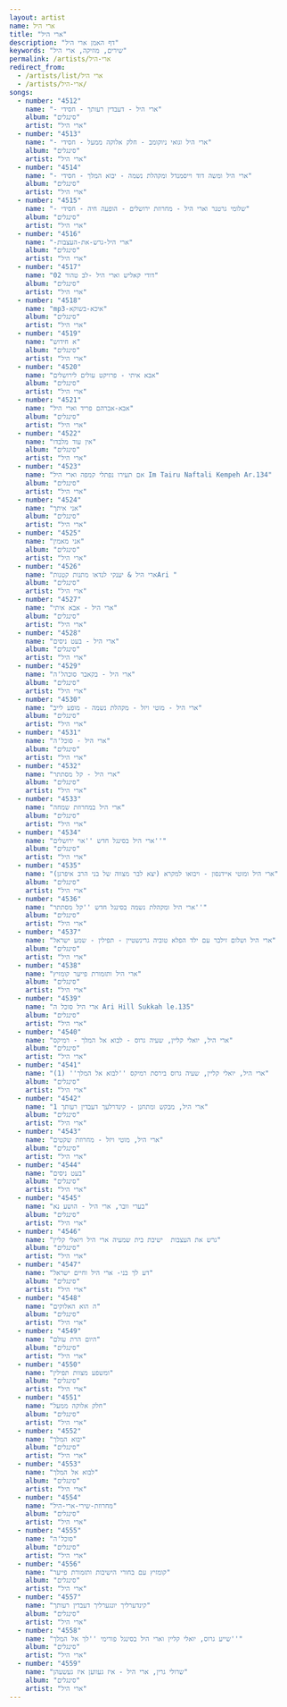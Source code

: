 ```yaml
---
layout: artist
name: ארי היל
title: "ארי היל"
description: "דף האמן ארי היל"
keywords: "שירים, מוזיקה, ארי היל"
permalink: /artists/ארי-היל
redirect_from:
  - /artists/list/ארי היל
  - /artists/ארי-היל/
songs:
  - number: "4512"
    name: "- ארי היל - דעבדין רעותך - חסידי"
    album: "סינגלים"
    artist: "ארי היל"
  - number: "4513"
    name: "- ארי היל וגואי ניוקומב - חלק אלוקה ממעל - חסידי"
    album: "סינגלים"
    artist: "ארי היל"
  - number: "4514"
    name: "- ארי היל ומשה דוד וייסמנדל ומקהלת נשמה - יבוא המלך - חסידי"
    album: "סינגלים"
    artist: "ארי היל"
  - number: "4515"
    name: "- שלומי גרטנר וארי היל - מחרוזת ירושלים - הופעה חיה - חסידי"
    album: "סינגלים"
    artist: "ארי היל"
  - number: "4516"
    name: "-ארי היל-גרש-את-העצבות"
    album: "סינגלים"
    artist: "ארי היל"
  - number: "4517"
    name: "02 דודי קאליש וארי היל -לב טהור"
    album: "סינגלים"
    artist: "ארי היל"
  - number: "4518"
    name: "mp3-איכא-בשוקא"
    album: "סינגלים"
    artist: "ארי היל"
  - number: "4519"
    name: "א חידוש"
    album: "סינגלים"
    artist: "ארי היל"
  - number: "4520"
    name: "אבא איתי - פרויקט עולים לירושלים"
    album: "סינגלים"
    artist: "ארי היל"
  - number: "4521"
    name: "אבא-אברהם פריד וארי היל"
    album: "סינגלים"
    artist: "ארי היל"
  - number: "4522"
    name: "אין עוד מלבדו"
    album: "סינגלים"
    artist: "ארי היל"
  - number: "4523"
    name: "אם תעירו נפתלי קמפה וארי היל Im Tairu Naftali Kempeh Ar.134"
    album: "סינגלים"
    artist: "ארי היל"
  - number: "4524"
    name: "אני איתך"
    album: "סינגלים"
    artist: "ארי היל"
  - number: "4525"
    name: "אני מאמין"
    album: "סינגלים"
    artist: "ארי היל"
  - number: "4526"
    name: "ארי היל & יענקי לנדאו מתנות קטנותAri "
    album: "סינגלים"
    artist: "ארי היל"
  - number: "4527"
    name: "ארי היל - אבא איתי"
    album: "סינגלים"
    artist: "ארי היל"
  - number: "4528"
    name: "ארי היל - בעט ניסים"
    album: "סינגלים"
    artist: "ארי היל"
  - number: "4529"
    name: "ארי היל - בקאבר סוכהל'ה"
    album: "סינגלים"
    artist: "ארי היל"
  - number: "4530"
    name: "ארי היל - מוטי ויזל - מקהלת נשמה - מופע לייב"
    album: "סינגלים"
    artist: "ארי היל"
  - number: "4531"
    name: "ארי היל - סוכל'ה"
    album: "סינגלים"
    artist: "ארי היל"
  - number: "4532"
    name: "ארי היל - קל מסתתר"
    album: "סינגלים"
    artist: "ארי היל"
  - number: "4533"
    name: "ארי היל במחרוזת שמחה"
    album: "סינגלים"
    artist: "ארי היל"
  - number: "4534"
    name: "ארי היל בסינגל חדש ''אוי ירושלים''"
    album: "סינגלים"
    artist: "ארי היל"
  - number: "4535"
    name: "ארי היל ומוטי איידנסון - ויבואו למקרא (יצא לבר מצווה של בני הרב איפרגן)"
    album: "סינגלים"
    artist: "ארי היל"
  - number: "4536"
    name: "ארי היל ומקהלת נשמה בסינגל חדש ''קל מסתתר''"
    album: "סינגלים"
    artist: "ארי היל"
  - number: "4537"
    name: "ארי היל ושלום זילבר עם ילד הפלא טוביה גרינשטיין - תפילין - שמע ישראל"
    album: "סינגלים"
    artist: "ארי היל"
  - number: "4538"
    name: "ארי היל ותזמורת פייער קומזיץ"
    album: "סינגלים"
    artist: "ארי היל"
  - number: "4539"
    name: "ארי היל סוכל ה Ari Hill Sukkah le.135"
    album: "סינגלים"
    artist: "ארי היל"
  - number: "4540"
    name: "ארי היל, יואלי קליין, שעיה גרוס - לבוא אל המלך - רמיקס"
    album: "סינגלים"
    artist: "ארי היל"
  - number: "4541"
    name: "ארי היל, יואלי קליין, שעיה גרוס בירסת רמיקס ''לבוא אל המלך'' (1)"
    album: "סינגלים"
    artist: "ארי היל"
  - number: "4542"
    name: "ארי היל, מבקש ומתחנן - קינדרלעך דעבדין רעותך 1"
    album: "סינגלים"
    artist: "ארי היל"
  - number: "4543"
    name: "ארי היל, מוטי ויזל - מחרוזת שקטים"
    album: "סינגלים"
    artist: "ארי היל"
  - number: "4544"
    name: "בעט ניסים"
    album: "סינגלים"
    artist: "ארי היל"
  - number: "4545"
    name: "בערי וובר, ארי היל - הושע נא"
    album: "סינגלים"
    artist: "ארי היל"
  - number: "4546"
    name: "גרש את העצבות  ישיבת בית שמעיה ארי היל ויואלי קליין"
    album: "סינגלים"
    artist: "ארי היל"
  - number: "4547"
    name: "דע לך בני- ארי היל וחיים ישראל"
    album: "סינגלים"
    artist: "ארי היל"
  - number: "4548"
    name: "ה הוא האלוקים"
    album: "סינגלים"
    artist: "ארי היל"
  - number: "4549"
    name: "היום הרת עולם"
    album: "סינגלים"
    artist: "ארי היל"
  - number: "4550"
    name: "ומשפע מצוות תפילין"
    album: "סינגלים"
    artist: "ארי היל"
  - number: "4551"
    name: "חלק אלוקה ממעל"
    album: "סינגלים"
    artist: "ארי היל"
  - number: "4552"
    name: "יבוא המלך"
    album: "סינגלים"
    artist: "ארי היל"
  - number: "4553"
    name: "לבוא אל המלך"
    album: "סינגלים"
    artist: "ארי היל"
  - number: "4554"
    name: "מחרוזת-שירי-ארי-היל"
    album: "סינגלים"
    artist: "ארי היל"
  - number: "4555"
    name: "סוכל'ה"
    album: "סינגלים"
    artist: "ארי היל"
  - number: "4556"
    name: "קומזיץ עם בחורי הישיבות ותזמורת פייער"
    album: "סינגלים"
    artist: "ארי היל"
  - number: "4557"
    name: "קינדערליך יונגערליך דעבדין רעותך"
    album: "סינגלים"
    artist: "ארי היל"
  - number: "4558"
    name: "שייע גרוס, יואלי קליין וארי היל בסינגל פורימי ''לך אל המלך''"
    album: "סינגלים"
    artist: "ארי היל"
  - number: "4559"
    name: "שרולי גרין, ארי היל - איז געווען איז געשעהן"
    album: "סינגלים"
    artist: "ארי היל"
---
```


